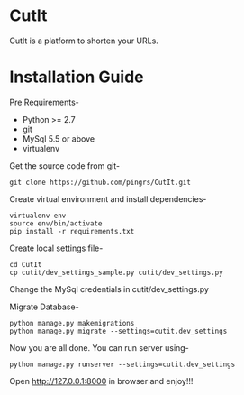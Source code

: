 # CutIt
CutIt is a platform to shorten your URLs. 

# Installation Guide
Pre Requirements-
- Python >= 2.7
- git
- MySql 5.5 or above
- virtualenv

Get the source code from git-
```
git clone https://github.com/pingrs/CutIt.git
```
Create virtual environment and install dependencies-
```
virtualenv env
source env/bin/activate
pip install -r requirements.txt
```
Create local settings file-
```
cd CutIt
cp cutit/dev_settings_sample.py cutit/dev_settings.py
```
Change the MySql credentials in cutit/dev_settings.py

Migrate Database-
```
python manage.py makemigrations
python manage.py migrate --settings=cutit.dev_settings
```
Now you are all done. You can run server using-
```
python manage.py runserver --settings=cutit.dev_settings
```
Open <http://127.0.0.1:8000> in browser and enjoy!!!
